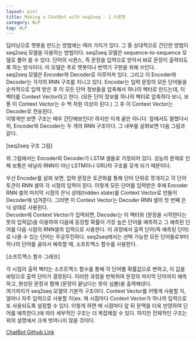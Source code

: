 ```yaml
---
layout: post
title: Making a ChatBot with seq2seq - 1.이론편
category: NLP
tag: NLP
---
```


딥러닝으로 챗봇을 만드는 방법에는 여러 가지가 있다. 그 중 상대적으로 간단한 방법이 seq2seq 모델을 이용하는 방법이다. seq2seq 모델은 sequence-to-sequence 모델로 풀어 쓸 수 있다. 단어의 시퀀스, 즉 문장을 입력으로 받아서 바로 문장이 출력되도록 하는 방식이다.  이 모델은 주로 챗봇이나 번역기 구현을 위해 쓰인다.  
seq2seq 모델은 Encoder와 Decoder로 이루어져 있다. 그리고 이 Encoder와 Decoder는 각각의 RNN 구조를 지니고 있다. Encoder는 입력 문장의 모든 단어들을 순차적으로 입력 받은 후 이 모든 단어 정보들을 압축해서 하나의 벡터로 만드는데, 이 벡터를 Context Vector라고 한다. (모든 단어 정보를 하나의 벡터로 압축하다 보니, 보통 이 Context Vector는 수 백 차원 이상이 된다.) 그 후 이 Context Vector는 Decoder로 전송된다.  
이렇게만 보면 구조는 매우 간단해보인다! 하지만 이게 끝은 아니다. 앞에서도 말했다시피, Encoder와 Decoder는 두 개의 RNN 구조이다. 그 내부를 살펴보면 다음 그림과 같다.  

[seq2seq 구조 그림]

위 그림에서는 Encoder와 Decoder가 LSTM 셀들로 가정되어 있다. 성능의 문제로 인해 보통은 바닐라 RNN이 아닌 LSTM이나 GRU의 구조를 갖게 되기 때문이다.  

우선 Encoder를 살펴 보면, 입력 문장은 토큰화를 통해 단어 단위로 쪼개지고 각 단어 토큰이 RNN 셀의 각 시점의 입력이 된다. 이렇게 모든 단어를 입력받은 후에 Encoder RNN 셀의 마지막 시점의 은닉 상태(hidden state)를 Context Vector로 만들어 Decoder에 넘겨준다. 그러면 이 Context Vector는 Decoder RNN 셀의 첫 번째 은닉 상태로 사용된다.  
Decoder에 Context Vector가 입력되면, Decoder는 이 벡터와 <sos>(문장을 시작한다는 뜻의 입력값)을 이용하여 다음에 등장할 확률이 가장 높은 단어를 예측하고 그 예측된 단어를 다음 시점의 RNN셀의 입력으로 사용한다. 이 과정에서 출력 단어(즉 예측된 단어)로 나올 수 있는 단어는 무궁무진하다. seq2seq에서는 선택 가능한 모든 단어들로부터 하나의 단어를 골라서 예측할 때, 소프트맥스 함수를 사용한다.

[소프트맥스 함수 그래프]

각 시점의 출력 벡터는 소프트맥스 함수를 통해 각 단어별 확률값으로 변하고, 이 값을 바탕으로 출력 단어가 결정된다. 이러한 과정을 반복하여 문장의 마지막 단어까지 예측하고, 완성된 문장과 함께 <eos>(문장이 끝났다는 뜻의 심볼)을 출력해낸다.  
여기까지가 seq2seq 모델의 기본적 구조이다. Context Vector를 어떻게 사용할 지, 얼마나 자주 입력으로 사용할 지(ex. 매 시점마다 Context Vector가 하나의 입력으로 또 사용되도록 설정할 수 있다. 이렇게 하면 매 시점마다 앞 뒤 문맥을 더욱 반영하여 단어를 예측한다.)에 따라 세부적인 구조는 더 복잡해질 수 있다. 하지만 전체적인 구조는 위의 설명에서 크게 벗어나지 않을 것이다.  

[ChatBot Github Link](https://github.com/golbin/TensorFlow-Tutorials/tree/master/10%20-%20RNN/ChatBot)
